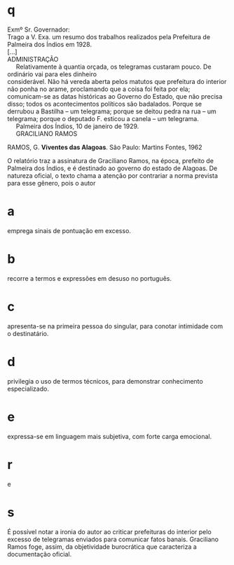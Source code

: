 # q
Exmº Sr. Governador:\
Trago a V. Exa. um resumo dos trabalhos realizados pela Prefeitura de Palmeira dos Índios em 1928.\
\[...]\
ADMINISTRAÇÃO\
     Relativamente à quantia orçada, os telegramas custaram pouco. De ordinário vai para eles dinheiro considerável. Não há vereda aberta pelos matutos que prefeitura do interiornão ponha no arame, proclamando que a coisa foi feita por ela; comunicam-se as datas históricas ao Governo do Estado, que não precisa disso; todos os acontecimentos políticos são badalados. Porque se derrubou a Bastilha – um telegrama; porque se deitou pedra na rua – um telegrama; porque o deputado F. esticou a canela – um telegrama.\
     Palmeira dos Índios, 10 de janeiro de 1929.\
     GRACILlANO RAMOS

RAMOS, G. **Viventes das Alagoas**. São Paulo: Martins Fontes, 1962

O relatório traz a assinatura de Graciliano Ramos, na época, prefeito de Palmeira dos Índios, e é destinado ao governo do estado de Alagoas. De natureza oficial, o texto chama a atenção por contrariar a norma prevista para esse gênero, pois o autor

# a
emprega sinais de pontuação em excesso.

# b
recorre a termos e expressões em desuso no português.

# c
apresenta-se na primeira pessoa do singular, para conotar intimidade com o destinatário.

# d
privilegia o uso de termos técnicos, para demonstrar conhecimento especializado.

# e
expressa-se em linguagem mais subjetiva, com forte carga emocional.

# r
e

# s
É possível notar a ironia do autor ao criticar prefeituras do interior pelo excesso de telegramas enviados para comunicar fatos banais. Graciliano Ramos foge, assim, da objetividade burocrática que caracteriza a documentação oficial.
